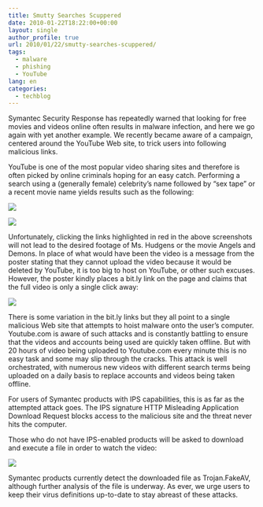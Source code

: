 ```yaml
---
title: Smutty Searches Scuppered
date: 2010-01-22T18:22:00+00:00
layout: single
author_profile: true
url: 2010/01/22/smutty-searches-scuppered/
tags:
  - malware
  - phishing
  - YouTube
lang: en
categories: 
  - techblog
---
```

Symantec Security Response has repeatedly warned that looking for free movies and videos online often results in malware infection, and here we go again with yet another example. We recently became aware of a campaign, centered around the YouTube Web site, to trick users into following malicious links.

YouTube is one of the most popular video sharing sites and therefore is often picked by online criminals hoping for an easy catch. Performing a search using a (generally female) celebrity’s name followed by “sex tape” or a recent movie name yields results such as the following:

![](http://1.bp.blogspot.com/_vaUVXcmC3OI/S1nkuLiRtbI/AAAAAAAAAu4/_CEg2wTRuio/s640/searchres.jpg)

![](http://1.bp.blogspot.com/_vaUVXcmC3OI/S1nkpe9YolI/AAAAAAAAAuo/HtucRG3DPWg/s640/Demons%26Angels.JPG)

Unfortunately, clicking the links highlighted in red in the above screenshots will not lead to the desired footage of Ms. Hudgens or the movie Angels and Demons. In place of what would have been the video is a message from the poster stating that they cannot upload the video because it would be deleted by YouTube, it is too big to host on YouTube, or other such excuses. However, the poster kindly places a bit.ly link on the page and claims that the full video is only a single click away:

![](http://2.bp.blogspot.com/_vaUVXcmC3OI/S1pDkNhNucI/AAAAAAAAAvQ/5EOCyEL__mQ/s640/Vanessa_Hudgens_Sex_Tape.jpg)

There is some variation in the bit.ly links but they all point to a single malicious Web site that attempts to hoist malware onto the user’s computer. Youtube.com is aware of such attacks and is constantly battling to ensure that the videos and accounts being used are quickly taken offline. But with 20 hours of video being uploaded to Youtube.com every minute this is no easy task and some may slip through the cracks. This attack is well orchestrated, with numerous new videos with different search terms being uploaded on a daily basis to replace accounts and videos being taken offline.

For users of Symantec products with IPS capabilities, this is as far as the attempted attack goes. The IPS signature HTTP Misleading Application Download Request blocks access to the malicious site and the threat never hits the computer.

Those who do not have IPS-enabled products will be asked to download and execute a file in order to watch the video:

![](http://1.bp.blogspot.com/_vaUVXcmC3OI/S1nkqnnn-lI/AAAAAAAAAuw/vAtWqp5j1zg/s640/New_Video_Addon_45240_exe_1_0.jpg)

Symantec products currently detect the downloaded file as Trojan.FakeAV, although further analysis of the file is underway. As ever, we urge users to keep their virus definitions up-to-date to stay abreast of these attacks.
